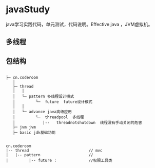 
# javaStudy

java学习实践代码，单元测试，代码说明。Effective java ，JVM虚拟机。

## 多线程

## 包结构
```

├─ cn.coderoom
   │  
   ├─ thread
   │   │
   │   └─ pattern 多线程设计模式
   │         └─  future  future设计模式
   │   │
   │   └─ advance java高级应用
   │         └─  threadpool  多线程
   │            |--   threadnotshutdown  线程没有手动关闭的危害
   ├─ jvm jvm
   ├─ basic jdk基础功能
   

```


```
cn.coderoom
|-- thread                          // mvc
|   |-- pattern                     // 
|         |-- future :              //权限工具类

```